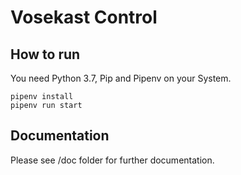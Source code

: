 # Vosekast Control

## How to run

You need Python 3.7, Pip and Pipenv on your System.

```
pipenv install
pipenv run start
```

## Documentation

Please see /doc folder for further documentation.